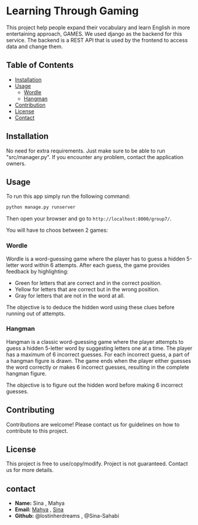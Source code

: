 # Learning Through Gaming

This project help people expand their vocabulary and learn English in more entertaining approach, GAMES.
We used django as the backend for this service. The backend is a REST API that is used by the frontend to access data and change them.

## Table of Contents
- [Installation](#installation)
- [Usage](#Usage)
  - [Wordle](#wordle)
  - [Hangman](#hangman)
- [Contribution](#contribution)
- [License](#license)
- [Contact](#contact)

## Installation

No need for extra requirements. Just make sure to be able to run "src/manager.py".
If you encounter any problem, contact the application owners.

## Usage

To run this app simply run the following command:

```bash
python manage.py runserver
```

Then open your browser and go to `http://localhost:8000/group7/`.

You will have to choos between 2 games:

### Wordle

Wordle is a word-guessing game where the player has to guess a hidden 5-letter word within 6 attempts. After each guess, the game provides feedback by highlighting:
- Green for letters that are correct and in the correct position.
- Yellow for letters that are correct but in the wrong position.
- Gray for letters that are not in the word at all.

The objective is to deduce the hidden word using these clues before running out of attempts.

### Hangman

Hangman is a classic word-guessing game where the player attempts to guess a hidden 5-letter word by suggesting letters one at a time. The player has a maximum of 6 incorrect guesses. For each incorrect guess, a part of a hangman figure is drawn. The game ends when the player either guesses the word correctly or makes 6 incorrect guesses, resulting in the complete hangman figure.

The objective is to figure out the hidden word before making 6 incorrect guesses.

## Contributing

Contributions are welcome! Please contact us for guidelines on how to contribute to this project.

## License

This project is free to use/copy/modify. Project is not guaranteed. Contact us for more details.

## contact

- **Name:** Sina , Mahya
- **Email:** [Mahya](mailto:beheshtimahya11@gmail.com) , [Sina](mailto:sina.sahabi.2s@gmail.com)
- **Github:** @lostinherdreams , @Sina-Sahabi